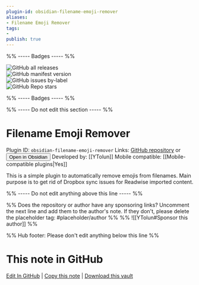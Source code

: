 ```yaml
---
plugin-id: obsidian-filename-emoji-remover
aliases:
- Filename Emoji Remover
tags: 
- 
publish: true
---
```


%% ----- Badges ----- %%

![GitHub all releases](https://img.shields.io/github/downloads/YTolun/obsidian-filename-emoji-remover/total?color=573E7A&logo=github&style=for-the-badge)   
![GitHub manifest version](https://img.shields.io/github/manifest-json/v/YTolun/obsidian-filename-emoji-remover?color=573E7A&logo=github&style=for-the-badge)   
![GitHub issues by-label](https://img.shields.io/github/issues/YTolun/obsidian-filename-emoji-remover/help%20wanted?color=573E7A&logo=github&style=for-the-badge)   
![GitHub Repo stars](https://img.shields.io/github/stars/YTolun/obsidian-filename-emoji-remover?color=573E7A&logo=github&style=for-the-badge)

%% ----- Badges ----- %%

%% ----- Do not edit this section ----- %%

# Filename Emoji Remover

Plugin ID: `obsidian-filename-emoji-remover`
Links: [GitHub repository](https://github.com/YTolun/obsidian-filename-emoji-remover) or [<button id=HH>Open in Obsidian</button>](obsidian://show-plugin?id=obsidian-filename-emoji-remover)
Developed by: [[YTolun]]
Mobile compatible: [[Mobile-compatible plugins|Yes]]

This is a simple plugin to automatically remove emojis from filenames. Main purpose is to get rid of Dropbox sync issues for Readwise imported content.

%% ----- Do not edit anything above this line ----- %% 

%% Does the repository or author have any sponsoring links? Uncomment the next line and add them to the author's note. If they don't, please delete the placeholder tag: #placeholder/author %%
%% ![[YTolun#Sponsor this author]] %%

%% Hub footer: Please don't edit anything below this line %%

# This note in GitHub

<span class="git-footer">[Edit In GitHub](https://github.dev/obsidian-community/obsidian-hub/blob/main/02%20-%20Community%20Expansions/02.05%20All%20Community%20Expansions/Plugins/obsidian-filename-emoji-remover.md "git-hub-edit-note") | [Copy this note](https://raw.githubusercontent.com/obsidian-community/obsidian-hub/main/02%20-%20Community%20Expansions/02.05%20All%20Community%20Expansions/Plugins/obsidian-filename-emoji-remover.md "git-hub-copy-note") | [Download this vault](https://github.com/obsidian-community/obsidian-hub/archive/refs/heads/main.zip "git-hub-download-vault") </span>
